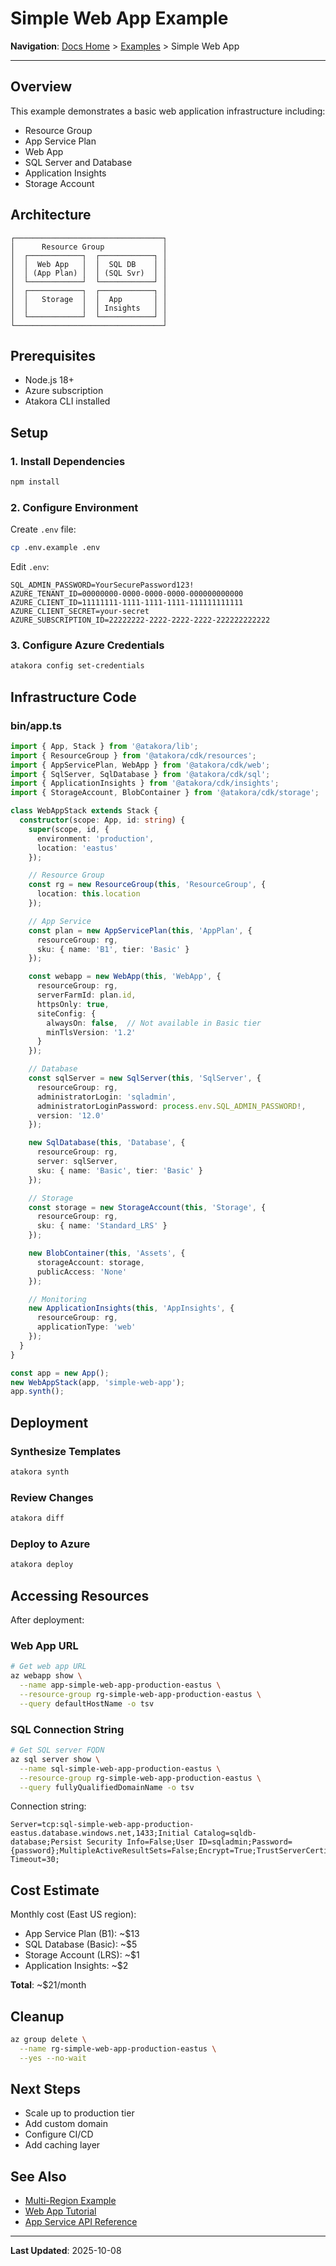 # Simple Web App Example

**Navigation**: [Docs Home](../../README.md) > [Examples](../README.md) > Simple Web App

---

## Overview

This example demonstrates a basic web application infrastructure including:
- Resource Group
- App Service Plan
- Web App
- SQL Server and Database
- Application Insights
- Storage Account

## Architecture

```
┌─────────────────────────────────┐
│      Resource Group             │
│  ┌────────────┐  ┌────────────┐ │
│  │  Web App   │  │  SQL DB    │ │
│  │ (App Plan) │  │ (SQL Svr)  │ │
│  └────────────┘  └────────────┘ │
│  ┌────────────┐  ┌────────────┐ │
│  │   Storage  │  │  App       │ │
│  │            │  │ Insights   │ │
│  └────────────┘  └────────────┘ │
└─────────────────────────────────┘
```

## Prerequisites

- Node.js 18+
- Azure subscription
- Atakora CLI installed

## Setup

### 1. Install Dependencies

```bash
npm install
```

### 2. Configure Environment

Create `.env` file:

```bash
cp .env.example .env
```

Edit `.env`:

```env
SQL_ADMIN_PASSWORD=YourSecurePassword123!
AZURE_TENANT_ID=00000000-0000-0000-0000-000000000000
AZURE_CLIENT_ID=11111111-1111-1111-1111-111111111111
AZURE_CLIENT_SECRET=your-secret
AZURE_SUBSCRIPTION_ID=22222222-2222-2222-2222-222222222222
```

### 3. Configure Azure Credentials

```bash
atakora config set-credentials
```

## Infrastructure Code

### bin/app.ts

```typescript
import { App, Stack } from '@atakora/lib';
import { ResourceGroup } from '@atakora/cdk/resources';
import { AppServicePlan, WebApp } from '@atakora/cdk/web';
import { SqlServer, SqlDatabase } from '@atakora/cdk/sql';
import { ApplicationInsights } from '@atakora/cdk/insights';
import { StorageAccount, BlobContainer } from '@atakora/cdk/storage';

class WebAppStack extends Stack {
  constructor(scope: App, id: string) {
    super(scope, id, {
      environment: 'production',
      location: 'eastus'
    });

    // Resource Group
    const rg = new ResourceGroup(this, 'ResourceGroup', {
      location: this.location
    });

    // App Service
    const plan = new AppServicePlan(this, 'AppPlan', {
      resourceGroup: rg,
      sku: { name: 'B1', tier: 'Basic' }
    });

    const webapp = new WebApp(this, 'WebApp', {
      resourceGroup: rg,
      serverFarmId: plan.id,
      httpsOnly: true,
      siteConfig: {
        alwaysOn: false,  // Not available in Basic tier
        minTlsVersion: '1.2'
      }
    });

    // Database
    const sqlServer = new SqlServer(this, 'SqlServer', {
      resourceGroup: rg,
      administratorLogin: 'sqladmin',
      administratorLoginPassword: process.env.SQL_ADMIN_PASSWORD!,
      version: '12.0'
    });

    new SqlDatabase(this, 'Database', {
      resourceGroup: rg,
      server: sqlServer,
      sku: { name: 'Basic', tier: 'Basic' }
    });

    // Storage
    const storage = new StorageAccount(this, 'Storage', {
      resourceGroup: rg,
      sku: { name: 'Standard_LRS' }
    });

    new BlobContainer(this, 'Assets', {
      storageAccount: storage,
      publicAccess: 'None'
    });

    // Monitoring
    new ApplicationInsights(this, 'AppInsights', {
      resourceGroup: rg,
      applicationType: 'web'
    });
  }
}

const app = new App();
new WebAppStack(app, 'simple-web-app');
app.synth();
```

## Deployment

### Synthesize Templates

```bash
atakora synth
```

### Review Changes

```bash
atakora diff
```

### Deploy to Azure

```bash
atakora deploy
```

## Accessing Resources

After deployment:

### Web App URL

```bash
# Get web app URL
az webapp show \
  --name app-simple-web-app-production-eastus \
  --resource-group rg-simple-web-app-production-eastus \
  --query defaultHostName -o tsv
```

### SQL Connection String

```bash
# Get SQL server FQDN
az sql server show \
  --name sql-simple-web-app-production-eastus \
  --resource-group rg-simple-web-app-production-eastus \
  --query fullyQualifiedDomainName -o tsv
```

Connection string:
```
Server=tcp:sql-simple-web-app-production-eastus.database.windows.net,1433;Initial Catalog=sqldb-database;Persist Security Info=False;User ID=sqladmin;Password={password};MultipleActiveResultSets=False;Encrypt=True;TrustServerCertificate=False;Connection Timeout=30;
```

## Cost Estimate

Monthly cost (East US region):
- App Service Plan (B1): ~$13
- SQL Database (Basic): ~$5
- Storage Account (LRS): ~$1
- Application Insights: ~$2

**Total**: ~$21/month

## Cleanup

```bash
az group delete \
  --name rg-simple-web-app-production-eastus \
  --yes --no-wait
```

## Next Steps

- Scale up to production tier
- Add custom domain
- Configure CI/CD
- Add caching layer

## See Also

- [Multi-Region Example](../multi-region-app/README.md)
- [Web App Tutorial](../../guides/tutorials/web-app-with-database.md)
- [App Service API Reference](../../reference/api/cdk/web.md)

---

**Last Updated**: 2025-10-08
